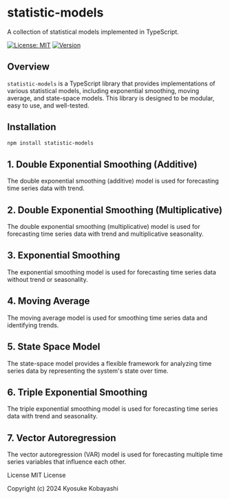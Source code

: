 # statistic-models

A collection of statistical models implemented in TypeScript.

[![License: MIT](https://img.shields.io/badge/License-MIT-yellow.svg)](https://opensource.org/licenses/MIT)
[![Version](https://img.shields.io/badge/version-0.0.7-blue)](https://www.npmjs.com/package/statistic-models)

## Overview

`statistic-models` is a TypeScript library that provides implementations of various statistical models, including exponential smoothing, moving average, and state-space models. This library is designed to be modular, easy to use, and well-tested.

## Installation

```bash
npm install statistic-models
```

## 1. Double Exponential Smoothing (Additive)
The double exponential smoothing (additive) model is used for forecasting time series data with trend.



## 2. Double Exponential Smoothing (Multiplicative)
The double exponential smoothing (multiplicative) model is used for forecasting time series data with trend and multiplicative seasonality.



## 3. Exponential Smoothing
The exponential smoothing model is used for forecasting time series data without trend or seasonality.




## 4. Moving Average
The moving average model is used for smoothing time series data and identifying trends.




## 5. State Space Model
The state-space model provides a flexible framework for analyzing time series data by representing the system's state over time.





## 6. Triple Exponential Smoothing
The triple exponential smoothing model is used for forecasting time series data with trend and seasonality.




## 7. Vector Autoregression
The vector autoregression (VAR) model is used for forecasting multiple time series variables that influence each other.



License
MIT License

Copyright (c) 2024 Kyosuke Kobayashi